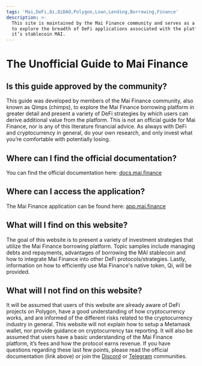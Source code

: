 ```yaml
---
tags: 'Mai,DeFi,Qi,QiDAO,Polygon,Loan,Lending,Borrowing,Finance'
description: >-
  This site is maintained by the Mai Finance community and serves as a resource
  to explore the breadth of DeFi applications associated with the platform and
  it’s stablecoin MAI.
---
```


# The Unofficial Guide to Mai Finance

## Is this guide approved by the community?

This guide was developed by members of the Mai Finance community, also known as Qimps \(chimps\), to explore the Mai Finance borrowing platform in greater detail and present a variety of DeFi strategies by which users can derive additional value from the platform. This is not an official guide for Mai Finance, nor is any of this literature financial advice. As always with DeFi and cryptocurrency in general, do your own research, and only invest what you’re comfortable with potentially losing.

## Where can I find the official documentation?

You can find the official documentation here: [docs.mai.finance](https://docs.mai.finance)

## Where can I access the application?

The Mai Finance application can be found here: [app.mai.finance](https://app.mai.finance)

## What will I find on this website?

The goal of this website is to present a variety of investment strategies that utilize the Mai Finance borrowing platform. Topic samples include managing debts and repayments, advantages of borrowing the MAI stablecoin and how to integrate Mai Finance into other DeFi protocols/strategies. Lastly, information on how to efficiently use Mai Finance's native token, Qi, will be provided.

## What will I not find on this website?

It will be assumed that users of this website are already aware of DeFi projects on Polygon, have a good understanding of how cryptocurrency works, and are informed of the different risks related to the cryptocurrency industry in general. This website will not explain how to setup a Metamask wallet, nor provide guidance on cryptocurrency tax reporting. It will also be assumed that users have a basic understanding of the Mai Finance platform, it’s fees and how the protocol earns revenue. If you have questions regarding these last few points, please read the official documentation \(link above\) or join the [Discord](https://discord.gg/mQq55j65xJ) or [Telegram](https://t.co/ttG5c1cxfZ?amp=1) communities.

